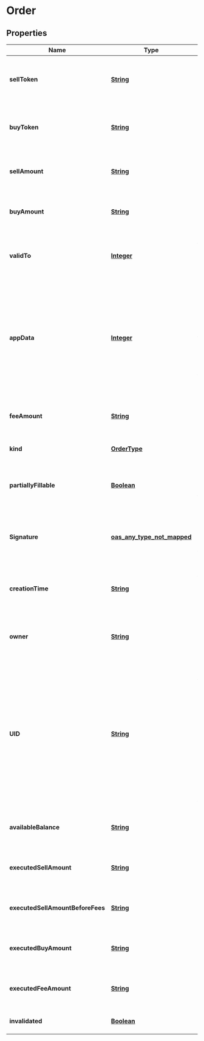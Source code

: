 # Order

## Properties

| Name                             | Type                               | Description                                                                                                                                                                          | Notes                        |
| -------------------------------- | ---------------------------------- | ------------------------------------------------------------------------------------------------------------------------------------------------------------------------------------ | ---------------------------- |
| **sellToken**                    | [**String**](#)            | Ethereum 40 byte address encoded as a hex with &#x60;0x&#x60; prefix.                                                                                                                | [optional] [default to null] |
| **buyToken**                     | [**String**](#)            | Ethereum 40 byte address encoded as a hex with &#x60;0x&#x60; prefix.                                                                                                                | [optional] [default to null] |
| **sellAmount**                   | [**String**](#)            | Amount of a token. uint256 encoded in decimal.                                                                                                                                       | [optional] [default to null] |
| **buyAmount**                    | [**String**](#)            | Amount of a token. uint256 encoded in decimal.                                                                                                                                       | [optional] [default to null] |
| **validTo**                      | [**Integer**](#)          | Unix timestamp until the order is valid. uint32.                                                                                                                                     | [optional] [default to null] |
| **appData**                      | [**Integer**](#)          | Arbitrary identifier sent along with the order. Could be used to track the interface or other meta-aspects of the order. uint32 encoded                                              | [optional] [default to null] |
| **feeAmount**                    | [**String**](#)            | Amount of a token. uint256 encoded in decimal.                                                                                                                                       | [optional] [default to null] |
| **kind**                         | [**OrderType**](#)      |                                                                                                                                                                                      | [optional] [default to null] |
| **partiallyFillable**            | [**Boolean**](#)          | Is this a fill-or-kill order or a partially fillable order?                                                                                                                          | [optional] [default to null] |
| **Signature**                    | [**oas_any_type_not_mapped**](#) | 65 bytes encoded as hex with &#x60;0x&#x60; prefix. r + s + v from the spec.                                                                                                         | [optional] [default to null] |
| **creationTime**                 | [**String**](#)            | Creation time of the order. Encoded as ISO 8601 UTC.                                                                                                                                 | [optional] [default to null] |
| **owner**                        | [**String**](#)            | Ethereum 40 byte address encoded as a hex with &#x60;0x&#x60; prefix.                                                                                                                | [optional] [default to null] |
| **UID**                          | [**String**](#)            | Unique identifier for the order: 56 bytes encoded as hex with &#x60;0x&#x60; prefix. Bytes 0 to 32 are the order digest, bytes 30 to 52 the owner address and bytes 5256 valid to, | [optional] [default to null] |
| **availableBalance**             | [**String**](#)            | Amount of a token. uint256 encoded in decimal.                                                                                                                                       | [optional] [default to null] |
| **executedSellAmount**           | [**String**](#)            | A big unsigned integer encoded in decimal.                                                                                                                                           | [optional] [default to null] |
| **executedSellAmountBeforeFees** | [**String**](#)            | A big unsigned integer encoded in decimal.                                                                                                                                           | [optional] [default to null] |
| **executedBuyAmount**            | [**String**](#)            | A big unsigned integer encoded in decimal.                                                                                                                                           | [optional] [default to null] |
| **executedFeeAmount**            | [**String**](#)            | A big unsigned integer encoded in decimal.                                                                                                                                           | [optional] [default to null] |
| **invalidated**                  | [**Boolean**](#)          | Has this order been invalidated?                                                                                                                                                     | [optional] [default to null] |

